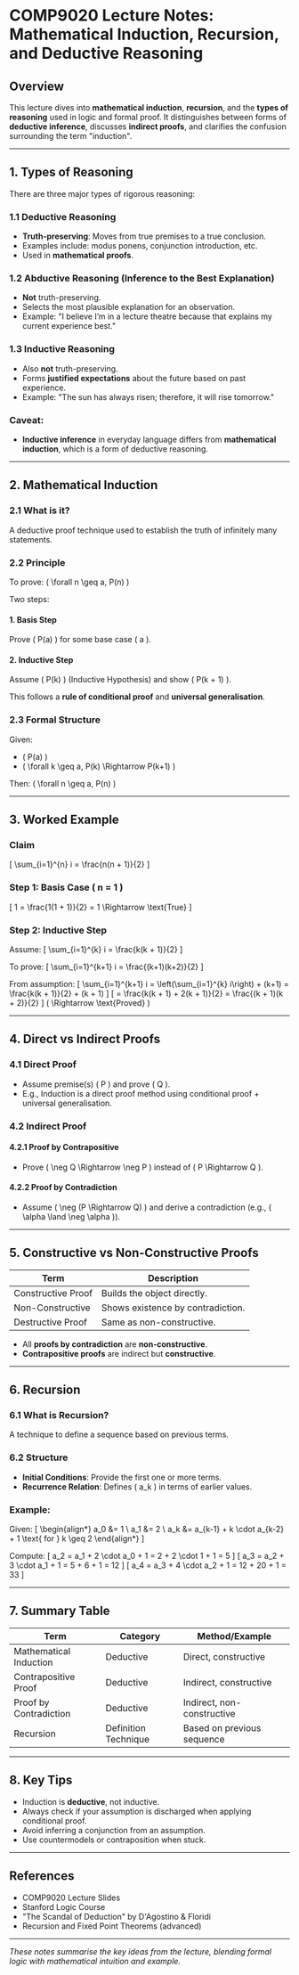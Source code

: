 # COMP9020 Lecture Notes: Mathematical Induction, Recursion, and Deductive Reasoning

## Overview
This lecture dives into **mathematical induction**, **recursion**, and the **types of reasoning** used in logic and formal proof. It distinguishes between forms of **deductive inference**, discusses **indirect proofs**, and clarifies the confusion surrounding the term "induction".

---

## 1. Types of Reasoning

There are three major types of rigorous reasoning:

### 1.1 Deductive Reasoning
- **Truth-preserving**: Moves from true premises to a true conclusion.
- Examples include: modus ponens, conjunction introduction, etc.
- Used in **mathematical proofs**.

### 1.2 Abductive Reasoning (Inference to the Best Explanation)
- **Not** truth-preserving.
- Selects the most plausible explanation for an observation.
- Example: "I believe I’m in a lecture theatre because that explains my current experience best."

### 1.3 Inductive Reasoning
- Also **not** truth-preserving.
- Forms **justified expectations** about the future based on past experience.
- Example: "The sun has always risen; therefore, it will rise tomorrow."

### Caveat:
- **Inductive inference** in everyday language differs from **mathematical induction**, which is a form of deductive reasoning.

---

## 2. Mathematical Induction

### 2.1 What is it?
A deductive proof technique used to establish the truth of infinitely many statements.

### 2.2 Principle
To prove: \( \forall n \geq a, P(n) \)

Two steps:

#### 1. Basis Step
Prove \( P(a) \) for some base case \( a \).

#### 2. Inductive Step
Assume \( P(k) \) (Inductive Hypothesis) and show \( P(k + 1) \).

This follows a **rule of conditional proof** and **universal generalisation**.

### 2.3 Formal Structure
Given:
- \( P(a) \)
- \( \forall k \geq a, P(k) \Rightarrow P(k+1) \)

Then: \( \forall n \geq a, P(n) \)

---

## 3. Worked Example

### Claim
\[
\sum_{i=1}^{n} i = \frac{n(n + 1)}{2}
\]

### Step 1: Basis Case \( n = 1 \)
\[
1 = \frac{1(1 + 1)}{2} = 1 \Rightarrow \text{True}
\]

### Step 2: Inductive Step
Assume:
\[
\sum_{i=1}^{k} i = \frac{k(k + 1)}{2}
\]

To prove:
\[
\sum_{i=1}^{k+1} i = \frac{(k+1)(k+2)}{2}
\]

From assumption:
\[
\sum_{i=1}^{k+1} i = \left(\sum_{i=1}^{k} i\right) + (k+1) = \frac{k(k + 1)}{2} + (k + 1)
\]
\[
= \frac{k(k + 1) + 2(k + 1)}{2} = \frac{(k + 1)(k + 2)}{2}
\]
\( \Rightarrow \text{Proved} \)

---

## 4. Direct vs Indirect Proofs

### 4.1 Direct Proof
- Assume premise(s) \( P \) and prove \( Q \).
- E.g., Induction is a direct proof method using conditional proof + universal generalisation.

### 4.2 Indirect Proof

#### 4.2.1 Proof by Contrapositive
- Prove \( \neg Q \Rightarrow \neg P \) instead of \( P \Rightarrow Q \).

#### 4.2.2 Proof by Contradiction
- Assume \( \neg (P \Rightarrow Q) \) and derive a contradiction (e.g., \( \alpha \land \neg \alpha \)).

---

## 5. Constructive vs Non-Constructive Proofs

| Term                | Description                       |
|---------------------|------------------------------------|
| Constructive Proof  | Builds the object directly.        |
| Non-Constructive    | Shows existence by contradiction.  |
| Destructive Proof   | Same as non-constructive.          |

- All **proofs by contradiction** are **non-constructive**.
- **Contrapositive proofs** are indirect but **constructive**.

---

## 6. Recursion

### 6.1 What is Recursion?
A technique to define a sequence based on previous terms.

### 6.2 Structure
- **Initial Conditions**: Provide the first one or more terms.
- **Recurrence Relation**: Defines \( a_k \) in terms of earlier values.

### Example:
Given:
\[
\begin{align*}
a_0 &= 1 \\
a_1 &= 2 \\
a_k &= a_{k-1} + k \cdot a_{k-2} + 1 \text{ for } k \geq 2
\end{align*}
\]

Compute:
\[
a_2 = a_1 + 2 \cdot a_0 + 1 = 2 + 2 \cdot 1 + 1 = 5
\]
\[
a_3 = a_2 + 3 \cdot a_1 + 1 = 5 + 6 + 1 = 12
\]
\[
a_4 = a_3 + 4 \cdot a_2 + 1 = 12 + 20 + 1 = 33
\]

---

## 7. Summary Table

| Term                    | Category            | Method/Example                 |
|-------------------------|---------------------|-------------------------------|
| Mathematical Induction  | Deductive           | Direct, constructive           |
| Contrapositive Proof    | Deductive           | Indirect, constructive         |
| Proof by Contradiction  | Deductive           | Indirect, non-constructive     |
| Recursion               | Definition Technique| Based on previous sequence     |

---

## 8. Key Tips
- Induction is **deductive**, not inductive.
- Always check if your assumption is discharged when applying conditional proof.
- Avoid inferring a conjunction from an assumption.
- Use countermodels or contraposition when stuck.

---

## References
- COMP9020 Lecture Slides
- Stanford Logic Course
- "The Scandal of Deduction" by D'Agostino & Floridi
- Recursion and Fixed Point Theorems (advanced)

---

_These notes summarise the key ideas from the lecture, blending formal logic with mathematical intuition and example._


